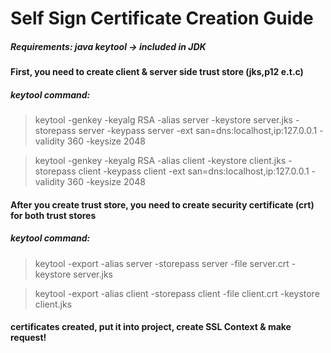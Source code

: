 # Self Sign Certificate Creation Guide

##### Requirements: java keytool -> included in JDK

#### First, you need to create client & server side trust store (jks,p12 e.t.c)

##### keytool command:

> keytool -genkey -keyalg RSA -alias server -keystore server.jks -storepass server -keypass server -ext san=dns:localhost,ip:127.0.0.1 -validity 360 -keysize 2048

> keytool -genkey -keyalg RSA -alias client -keystore client.jks -storepass client -keypass client -ext san=dns:localhost,ip:127.0.0.1 -validity 360 -keysize 2048

#### After you create trust store, you need to create security certificate (crt) for both trust stores

##### keytool command:

> keytool -export -alias server -storepass server -file server.crt -keystore server.jks

> keytool -export -alias client -storepass client -file client.crt -keystore client.jks

#### certificates created, put it into project, create SSL Context & make request!
